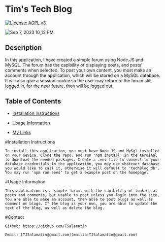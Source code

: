 # Tim's Tech Blog
[![License: AGPL v3](https://img.shields.io/badge/License-AGPL_v3-blue.svg)](https://www.gnu.org/licenses/agpl-3.0)

![Sep 7, 2023 10_13 PM](https://github.com/TSalamatin/Tech-Blog/assets/128180862/6511e086-37e8-4628-a24f-15676c249b88)

## Description
    
In this application, I have created a simple forum using Node.JS and MySQL. The forum has the capibility of displaying posts, and posts' comments when selected. To post your own content, you must make an account through the application, which will be stored on a MySQL database. It will also give a session cookie so the user may return to the forum still logged in, for the near future, then will be logged out.

## Table of Contents
    
   
    
- [Installation Instructions](#installation-instructions)

- [Usage Information](#usage-information)

- [My Links](#contact)

    
#Installation Instructions
    
    To install this application, you must have Node.JS and MySql installed on your device. Clone the repo, and run 'npm install' in the terminal to download the needed packages. Create a .env file to connect to your database credentials to the application, you may use whatever database you would like to call it, otherwise it will default to 'techBlog_db'. You may run 'npm run seed' to get a example post on the homepage. 
    
#Usage Information
    
    This application is a simple forum, with the capibility of looking at posts and comments, but unable to post unless you login into the site. You are able to make an account, then able to post blogs as well as comment on blogs. If the blog is your own, you are able to update the text of the blog, as well as delete the blog. 
    

#Contact

    Github: https://github.com/TSalamatin

    Email: [TJSalamatin@gmail.com](mailto:TJSalamatin@gmail.com)
    
